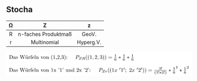 ## Stocha

|Ω| Z | z |
|:---:|:---:|:---:|
|R|n-faches Produktmaß|GeoV.|
|r|Multinomial|Hyperg.V.|

![img](file1.png)

